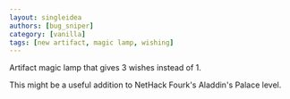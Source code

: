 ```yaml
---
layout: singleidea
authors: [bug_sniper]
category: [vanilla]
tags: [new artifact, magic lamp, wishing]
---
```

Artifact magic lamp that gives 3 wishes instead of 1.

This might be a useful addition to NetHack Fourk's Aladdin's Palace level.
